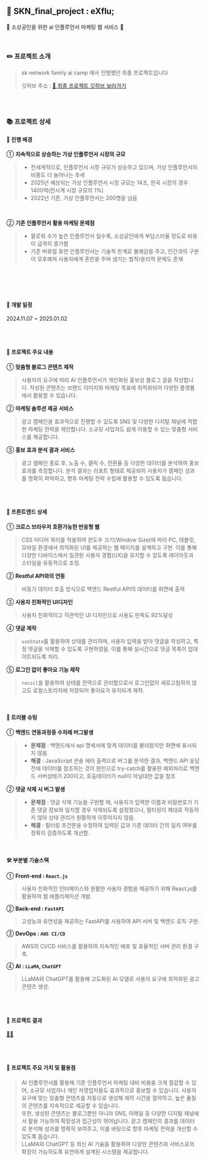 ## 🌟 SKN_final_project : eXflu;
🌠 소상공인을 위한 ai 인플루언서 마케팅 웹 서비스 🌠

<br>

### ✏️ 프로젝트 소개
> sk network family ai camp 에서 진행했던 최종 프로젝트입니다
> 
> 깃허브 주소 : [📌 최종 프로젝트 깃허브 보러가기](https://github.com/SKNETWORKS-FAMILY-AICAMP/SKN03-FINAL-4Team)

<br><br>
### 📚 프로젝트 상세
#### 📌 진행 배경
① **지속적으로 상승하는 가상 인플루언서 시장의 규모**
> - 전세계적으로, 인플루언서 시장 규모가 상승하고 있으며, 가상 인플루언서의 비중도 더 늘어나는 추세<br>
> - 2025년 예상되는 가상 인플루언서 시장 규모는 14조, 한국 시장의 경우 1400억(전시계 시장 규모의 1%)<br>
> - 2022년 기준, 가상 인플루언서는 200명을 넘음
<br>

② **기존 인플루언서 활용 마케팅 문제점**
> - 팔로워 수가 높은 인플루언서 일수록, 소상공인에게 부담스러울 정도로 비용이 급격히 증가함
> - 기존 버츄얼 휴먼 인플루언서는 기술적 한계로 불쾌감을 주고, 인간과의 구분이 모호해져 사용자에게 혼란을 주며 생기는 법적/윤리적 문제도 존재
<br>

<br><br>


#### 📌 개발 일정
2024.11.07 ~ 2025.01.02

<br><br>

#### 📌 프로젝트 주요 내용  

① **맞춤형 블로그 콘텐츠 제작**  
> 사용자의 요구에 따라 AI 인플루언서가 개인화된 홍보성 블로그 글을 작성합니다. 작성된 콘텐츠는 브랜드 이미지와 마케팅 목표에 최적화되어 다양한 플랫폼에서 활용할 수 있습니다.  

② **마케팅 솔루션 제공 서비스**  
> 광고 캠페인을 효과적으로 진행할 수 있도록 SNS 및 다양한 디지털 채널에 적합한 마케팅 전략을 제안합니다. 소규모 사업자도 쉽게 이용할 수 있는 맞춤형 서비스를 제공합니다.  

③ **홍보 효과 분석 결과 서비스**  
> 광고 캠페인 종료 후, 노출 수, 클릭 수, 전환율 등 다양한 데이터를 분석하여 홍보 효과를 측정합니다. 분석 결과는 리포트 형태로 제공되어 사용자가 캠페인 성과를 명확히 파악하고, 향후 마케팅 전략 수립에 활용할 수 있도록 돕습니다.

<br><br>
#### 🔎 프론트엔드 상세
① **크로스 브라우저 호환가능한 반응형 웹**
> CSS 미디어 쿼리를 적용하여 윈도우 크기(Window Size)에 따라 PC, 태블릿, 모바일 환경에서 최적화된 UI를 제공하는 웹 페이지를 설계하고 구현.
이를 통해 다양한 디바이스에서 일관된 사용자 경험(UX)을 유지할 수 있도록 레이아웃과 스타일을 유동적으로 조정.

② **Restful API와의 연동**
> 비동기 데이터 호출 방식으로 백엔드 Restful API의 데이터를 화면에 출력

③ **사용자 친화적인 UI디자인**
> 사용자 친화적이고 직관적인 UI 디자인으로 사용도 만족도 92%달성

④ **댓글 제작** 
> `useState`를 활용하여 상태를 관리하며, 사용자 입력을 받아 댓글을 작성하고, 특정 댓글을 삭제할 수 있도록 구현하였음. 이를 통해 실시간으로 댓글 목록이 업데이트되도록 처리.

⑤ **로그인 없이 좋아요 기능 제작**
> `recoil`을 활용하여 상태를 전역으로 관리함으로서 로그인없이 새로고침하지 않고도 로컬스토리지에 저장되어 좋아요가 유지되게 제작.
<br>

#### 🧨 트러블 슈팅
① **백엔드 연동과정중 수차례 버그발생**
> - **문제점** : 백엔드에서 api 명세서에 맞게 데이터를 불러왔지만 화면에 표시되지 않음
> - **해결** : JavaScript 콘솔 에러 출력으로 버그를 분석한 결과, 백엔드 API 응답 전에 데이터를 참조하는 것이 원인으로 try-catch를 활용한 예외처리로 백엔드 서버상태가 200이고, 호출데이터가 null이 아닐대만 값을 참조

② **댓글 삭제 시 버그 발생**
> - **문제점** : 댓글 삭제 기능을 구현할 때, 사용자가 입력한 이름과 비밀번호가 기존 댓글 정보와 일치할 경우 삭제되도록 설정했으나, 필터링이 제대로 작동하지 않아 상태 관리가 원활하게 이루어지지 않음.
> - **해결** : 필터링 조건문을 수정하여 입력된 값과 기존 데이터 간의 일치 여부를 정확히 검증하도록 개선함.
<br>

#### 🛠️ 부분별 기술스택
① **Front-end : `React.js`**  
> 사용자 친화적인 인터페이스와 원활한 사용자 경험을 제공하기 위해 React.js를 활용하여 웹 애플리케이션 개발.  

② **Back-end : `FastAPI`**  
> 고성능과 유연성을 제공하는 FastAPI를 사용하여 API 서버 및 백엔드 로직 구현.  

③ **DevOps : `AWS CI/CD`**  
> AWS의 CI/CD 서비스를 활용하여 지속적인 배포 및 효율적인 서버 관리 환경 구축.  

④ **AI : `LLaMA`, `ChatGPT`**  
> LLaMA와 ChatGPT를 활용해 고도화된 AI 모델로 사용자 요구에 최적화된 광고 콘텐츠 생성.  

<br><br>

#### 📁 프로젝트 결과
[🎥🎥](https://youtu.be/0zDkhmMH-3c)


<br><br>
#### 🚀 프로젝트 주요 가치 및 활용점  

> AI 인플루언서를 활용해 기존 인플루언서 마케팅 대비 비용을 크게 절감할 수 있어, 소규모 사업자나 개인 자영업자들도 효과적으로 홍보할 수 있습니다. 사용자 요구에 맞는 맞춤형 콘텐츠를 자동으로 생성해 제작 시간을 절약하고, 높은 품질의 콘텐츠를 지속적으로 제공할 수 있습니다.  
> 또한, 생성된 콘텐츠는 블로그뿐만 아니라 SNS, 이메일 등 다양한 디지털 채널에서 활용 가능하여 확장성과 접근성이 뛰어납니다. 광고 캠페인의 결과를 데이터로 분석해 성과를 명확히 보여주고, 이를 바탕으로 향후 마케팅 전략을 개선할 수 있도록 돕습니다.  
> LLaMA와 ChatGPT 등 최신 AI 기술을 활용하여 다양한 콘텐츠와 서비스로의 확장이 가능하도록 유연하게 설계된 시스템을 제공합니다.  


